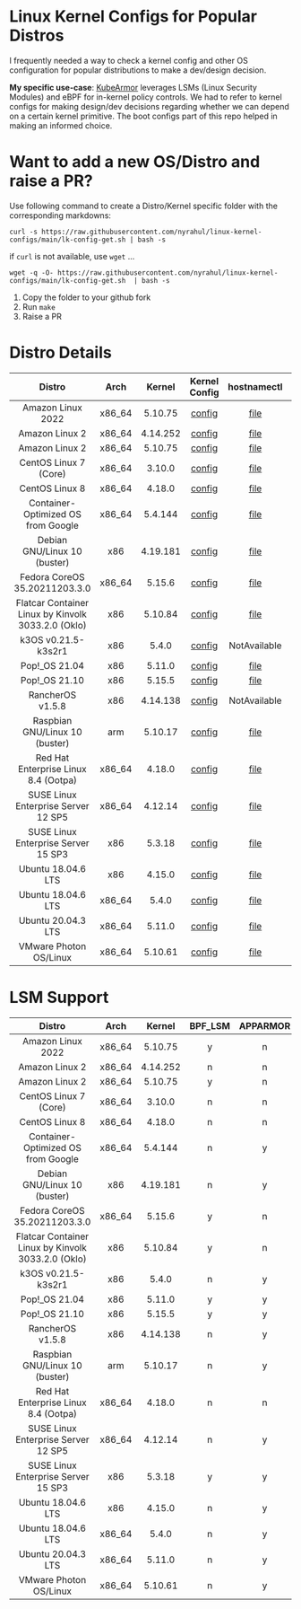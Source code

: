 <!-- THIS IS AUTO-GENERATED FILE by ./tools/gendoc.sh. DO NOT EDIT MANUALLY -->
# Linux Kernel Configs for Popular Distros

I frequently needed a way to check a kernel config and other OS configuration for popular distributions to make a dev/design decision.

**My specific use-case**:
[KubeArmor](https://github.com/kubearmor/kubearmor) leverages LSMs (Linux Security Modules) and eBPF for in-kernel policy controls. We had to refer to kernel configs for making design/dev decisions regarding whether we can depend on a certain kernel primitive. The boot configs part of this repo helped in making an informed choice.

# Want to add a new OS/Distro and raise a PR?

Use following command to create a Distro/Kernel specific folder with the corresponding markdowns:
```
curl -s https://raw.githubusercontent.com/nyrahul/linux-kernel-configs/main/lk-config-get.sh | bash -s
```
if `curl` is not available, use `wget` ...
```
wget -q -O- https://raw.githubusercontent.com/nyrahul/linux-kernel-configs/main/lk-config-get.sh  | bash -s
```

1. Copy the folder to your github fork
2. Run `make`
3. Raise a PR

# Distro Details
| Distro | Arch | Kernel | Kernel Config | hostnamectl | os-release |
|:------:|:----:|:------:|:-------------:|:-----------:|:----------:|
| Amazon Linux 2022 | x86_64 | 5.10.75 | [config](<./Amazon Linux 2022/5.10.75-82.359.amzn2022.x86_64/bootconfig.md>) | [file](<./Amazon Linux 2022/5.10.75-82.359.amzn2022.x86_64/hostnamectl.md>) | [file](<./Amazon Linux 2022/5.10.75-82.359.amzn2022.x86_64/os-release.md>) |
| Amazon Linux 2 | x86_64 | 4.14.252 | [config](<./Amazon Linux 2/4.14.252-195.483.amzn2.x86_64/bootconfig.md>) | [file](<./Amazon Linux 2/4.14.252-195.483.amzn2.x86_64/hostnamectl.md>) | NotAvailable |
| Amazon Linux 2 | x86_64 | 5.10.75 | [config](<./Amazon Linux 2/5.10.75-79.358.amzn2.x86_64/bootconfig.md>) | [file](<./Amazon Linux 2/5.10.75-79.358.amzn2.x86_64/hostnamectl.md>) | NotAvailable |
| CentOS Linux 7 (Core) | x86_64 | 3.10.0 | [config](<./CentOS Linux 7 (Core)/3.10.0-1127.el7.x86_64/bootconfig.md>) | [file](<./CentOS Linux 7 (Core)/3.10.0-1127.el7.x86_64/hostnamectl.md>) | [file](<./CentOS Linux 7 (Core)/3.10.0-1127.el7.x86_64/os-release.md>) |
| CentOS Linux 8 | x86_64 | 4.18.0 | [config](<./CentOS Linux 8/4.18.0-240.1.1.el8_3.x86_64/bootconfig.md>) | [file](<./CentOS Linux 8/4.18.0-240.1.1.el8_3.x86_64/hostnamectl.md>) | NotAvailable |
| Container-Optimized OS from Google | x86_64 | 5.4.144 | [config](<./Container-Optimized OS from Google/5.4.144+/bootconfig.md>) | [file](<./Container-Optimized OS from Google/5.4.144+/hostnamectl.md>) | NotAvailable |
| Debian GNU/Linux 10 (buster) | x86 | 4.19.181 | [config](<./Debian GNU_Linux 10 (buster)/4.19.0-16-cloud-amd64/bootconfig.md>) | [file](<./Debian GNU_Linux 10 (buster)/4.19.0-16-cloud-amd64/hostnamectl.md>) | NotAvailable |
| Fedora CoreOS 35.20211203.3.0 | x86_64 | 5.15.6 | [config](<./Fedora CoreOS 35.20211203.3.0/5.15.6-200.fc35.x86_64/bootconfig.md>) | [file](<./Fedora CoreOS 35.20211203.3.0/5.15.6-200.fc35.x86_64/hostnamectl.md>) | [file](<./Fedora CoreOS 35.20211203.3.0/5.15.6-200.fc35.x86_64/os-release.md>) |
| Flatcar Container Linux by Kinvolk 3033.2.0 (Oklo) | x86 | 5.10.84 | [config](<./Flatcar Container Linux by Kinvolk 3033.2.0 (Oklo)/5.10.84-flatcar/bootconfig.md>) | [file](<./Flatcar Container Linux by Kinvolk 3033.2.0 (Oklo)/5.10.84-flatcar/hostnamectl.md>) | [file](<./Flatcar Container Linux by Kinvolk 3033.2.0 (Oklo)/5.10.84-flatcar/os-release.md>) |
| k3OS v0.21.5-k3s2r1 | x86 | 5.4.0 | [config](<./k3OS v0.21.5-k3s2r1/5.4.0-88-generic/bootconfig.md>) | NotAvailable | [file](<./k3OS v0.21.5-k3s2r1/5.4.0-88-generic/os-release.md>) |
| Pop!_OS 21.04 | x86 | 5.11.0 | [config](<./Pop!_OS 21.04/5.11.0-7633-generic/bootconfig.md>) | [file](<./Pop!_OS 21.04/5.11.0-7633-generic/hostnamectl.md>) | [file](<./Pop!_OS 21.04/5.11.0-7633-generic/os-release.md>) |
| Pop!_OS 21.10 | x86 | 5.15.5 | [config](<./Pop!_OS 21.10/5.15.5-76051505-generic/bootconfig.md>) | [file](<./Pop!_OS 21.10/5.15.5-76051505-generic/hostnamectl.md>) | [file](<./Pop!_OS 21.10/5.15.5-76051505-generic/os-release.md>) |
| RancherOS v1.5.8 | x86 | 4.14.138 | [config](<./RancherOS v1.5.8/4.14.138-rancher/bootconfig.md>) | NotAvailable | [file](<./RancherOS v1.5.8/4.14.138-rancher/os-release.md>) |
| Raspbian GNU/Linux 10 (buster) | arm | 5.10.17 | [config](<./Raspbian GNU_Linux 10 (buster)/5.10.17-v7l+/bootconfig.md>) | [file](<./Raspbian GNU_Linux 10 (buster)/5.10.17-v7l+/hostnamectl.md>) | [file](<./Raspbian GNU_Linux 10 (buster)/5.10.17-v7l+/os-release.md>) |
| Red Hat Enterprise Linux 8.4 (Ootpa) | x86_64 | 4.18.0 | [config](<./Red Hat Enterprise Linux 8.4 (Ootpa)/4.18.0-305.el8.x86_64/bootconfig.md>) | [file](<./Red Hat Enterprise Linux 8.4 (Ootpa)/4.18.0-305.el8.x86_64/hostnamectl.md>) | NotAvailable |
| SUSE Linux Enterprise Server 12 SP5 | x86_64 | 4.12.14 | [config](<./SUSE Linux Enterprise Server 12 SP5/4.12.14-122.54-default/bootconfig.md>) | [file](<./SUSE Linux Enterprise Server 12 SP5/4.12.14-122.54-default/hostnamectl.md>) | NotAvailable |
| SUSE Linux Enterprise Server 15 SP3 | x86 | 5.3.18 | [config](<./SUSE Linux Enterprise Server 15 SP3/5.3.18-59.24-default/bootconfig.md>) | [file](<./SUSE Linux Enterprise Server 15 SP3/5.3.18-59.24-default/hostnamectl.md>) | NotAvailable |
| Ubuntu 18.04.6 LTS | x86 | 4.15.0 | [config](<./Ubuntu 18.04.6 LTS/4.15.0-163-generic/bootconfig.md>) | [file](<./Ubuntu 18.04.6 LTS/4.15.0-163-generic/hostnamectl.md>) | [file](<./Ubuntu 18.04.6 LTS/4.15.0-163-generic/os-release.md>) |
| Ubuntu 18.04.6 LTS | x86_64 | 5.4.0 | [config](<./Ubuntu 18.04.6 LTS/5.4.0-1060-aws/bootconfig.md>) | [file](<./Ubuntu 18.04.6 LTS/5.4.0-1060-aws/hostnamectl.md>) | NotAvailable |
| Ubuntu 20.04.3 LTS | x86_64 | 5.11.0 | [config](<./Ubuntu 20.04.3 LTS/5.11.0-1022-aws/bootconfig.md>) | [file](<./Ubuntu 20.04.3 LTS/5.11.0-1022-aws/hostnamectl.md>) | NotAvailable |
| VMware Photon OS/Linux | x86_64 | 5.10.61 | [config](<./VMware Photon OS_Linux/5.10.61-1.ph4/bootconfig.md>) | [file](<./VMware Photon OS_Linux/5.10.61-1.ph4/hostnamectl.md>) | [file](<./VMware Photon OS_Linux/5.10.61-1.ph4/os-release.md>) |


# LSM Support
| Distro | Arch | Kernel | BPF_LSM | APPARMOR |
|:-------:|:-------:|:-------:|:-------:|:-------:|
| Amazon Linux 2022 | x86_64 | 5.10.75 | y | n |
| Amazon Linux 2 | x86_64 | 4.14.252 | n | n |
| Amazon Linux 2 | x86_64 | 5.10.75 | y | n |
| CentOS Linux 7 (Core) | x86_64 | 3.10.0 | n | n |
| CentOS Linux 8 | x86_64 | 4.18.0 | n | n |
| Container-Optimized OS from Google | x86_64 | 5.4.144 | n | y |
| Debian GNU/Linux 10 (buster) | x86 | 4.19.181 | n | y |
| Fedora CoreOS 35.20211203.3.0 | x86_64 | 5.15.6 | y | n |
| Flatcar Container Linux by Kinvolk 3033.2.0 (Oklo) | x86 | 5.10.84 | y | n |
| k3OS v0.21.5-k3s2r1 | x86 | 5.4.0 | n | y |
| Pop!_OS 21.04 | x86 | 5.11.0 | y | y |
| Pop!_OS 21.10 | x86 | 5.15.5 | y | y |
| RancherOS v1.5.8 | x86 | 4.14.138 | n | y |
| Raspbian GNU/Linux 10 (buster) | arm | 5.10.17 | n | y |
| Red Hat Enterprise Linux 8.4 (Ootpa) | x86_64 | 4.18.0 | n | n |
| SUSE Linux Enterprise Server 12 SP5 | x86_64 | 4.12.14 | n | y |
| SUSE Linux Enterprise Server 15 SP3 | x86 | 5.3.18 | y | y |
| Ubuntu 18.04.6 LTS | x86 | 4.15.0 | n | y |
| Ubuntu 18.04.6 LTS | x86_64 | 5.4.0 | n | y |
| Ubuntu 20.04.3 LTS | x86_64 | 5.11.0 | n | y |
| VMware Photon OS/Linux | x86_64 | 5.10.61 | n | y |
